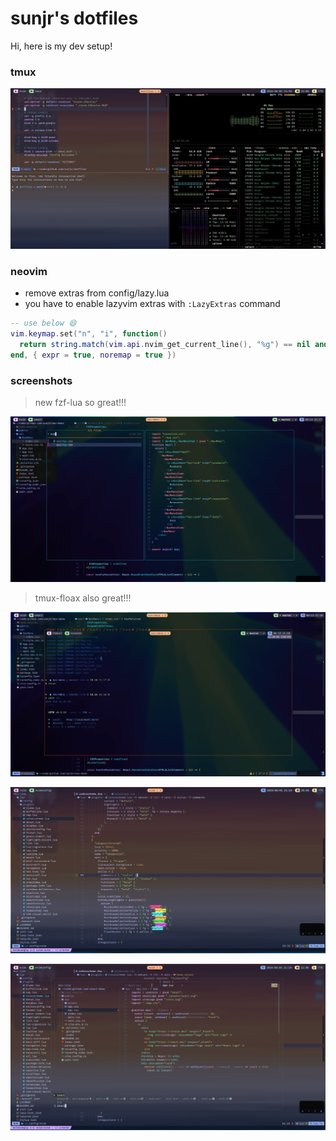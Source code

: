# sunjr's dotfiles

Hi, here is my dev setup!

### tmux

![tmux](./screenshot/tmux.png)

### neovim

- remove extras from config/lazy.lua
- you have to enable lazyvim extras with `:LazyExtras` command

```lua
-- use below 😄
vim.keymap.set("n", "i", function()
  return string.match(vim.api.nvim_get_current_line(), "%g") == nil and "cc" or "i"
end, { expr = true, noremap = true })

```

### screenshots

> new fzf-lua so great!!!

![demo3](./screenshot/demo3.png)

> tmux-floax also great!!!

![demo4](./screenshot/demo4.png)

![demo1](./screenshot/demo1.png)

![demo2](./screenshot/demo2.png)
